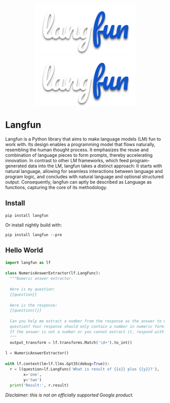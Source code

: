 <div align="center">
<img src="https://raw.githubusercontent.com/google/langfun/main/docs/_static/logo.svg#gh-light-mode-only" width="320px" alt="logo"></img>
<img src="https://raw.githubusercontent.com/google/langfun/main/docs/_static/logo.svg#gh-dark-mode-only" width="320px" alt="logo"></img>
</div>

# Langfun

Langfun is a Python library that aims to make language models (LM) fun
to work with. Its design enables a programming model that flows naturally,
resembling the human thought process. It emphasizes the reuse and combination of
language pieces to form prompts, thereby accelerating innovation. In contrast to
other LM frameworks, which feed program-generated data into the LM, langfun
takes a distinct approach: It starts with natural language, allowing for
seamless interactions between language and program logic, and concludes with
natural language and optional structured output. Consequently, langfun can
aptly be described as Language as functions, capturing the core of its
methodology.

## Install

```
pip install langfun
```

Or install nightly build with:

```
pip install langfun --pre
```

## Hello World

```python
import langfun as lf

class NumericAnswerExtractor(lf.LangFunc):
  """Numeric answer extractor.

  Here is my question:
  {{question}}

  Here is the response:
  {{question()}}

  Can you help me extract a number from the response as the answer to my
  question? Your response should only contain a number in numeric form.
  If the answer is not a number or you cannot extract it, respond with UNKNOWN.
  """
  output_transform = lf.transforms.Match('\d+').to_int()

l = NumericAnswerExtractor()

with lf.context(lm=lf.llms.Gpt35(debug=True)):
  r = l(question=lf.LangFunc('What is result of {{x}} plus {{y}}?'),
        x='one',
        y='two')
  print('Result:', r.result)
```

*Disclaimer: this is not an officially supported Google product.*
